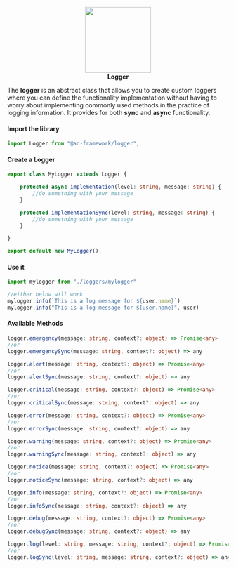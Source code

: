<p align="center">
<img width="150" src="https://ao-framework.github.io/website/ao.logo.svg"><br>
<b>Logger</b>
</p>

The **logger** is an abstract class that allows you to create custom loggers where you can define the functionality implementation without having to worry about implementing commonly used methods in the practice of logging information. It provides for both **sync** and **async** functionality. 

#### Import the library
```ts
import Logger from "@ao-framework/logger";
```

#### Create a Logger 
```ts
export class MyLogger extends Logger {

    protected async implementation(level: string, message: string) {
        //do something with your message
    }

    protected implementationSync(level: string, message: string) {
        //do something with your message
    }

}

export default new MyLogger();
```

#### Use it
```ts
import mylogger from "./loggers/mylogger"

//either below will work
mylogger.info(`This is a log message for ${user.name}`)
mylogger.info("This is a log message for ${user.name}", user)
```

#### Available Methods

```ts 
logger.emergency(message: string, context?: object) => Promise<any> 
//or
logger.emergencySync(message: string, context?: object) => any 
```
```ts 
logger.alert(message: string, context?: object) => Promise<any>
//or 
logger.alertSync(message: string, context?: object) => any 
```
```ts 
logger.critical(message: string, context?: object) => Promise<any> 
//or
logger.criticalSync(message: string, context?: object) => any
```
```ts 
logger.error(message: string, context?: object) => Promise<any> 
//or
logger.errorSync(message: string, context?: object) => any 
```
```ts 
logger.warning(message: string, context?: object) => Promise<any> 
//or
logger.warningSync(message: string, context?: object) => any 
```
```ts 
logger.notice(message: string, context?: object) => Promise<any> 
//or
logger.noticeSync(message: string, context?: object) => any 
```
```ts 
logger.info(message: string, context?: object) => Promise<any> 
//or
logger.infoSync(message: string, context?: object) => any 
```
```ts 
logger.debug(message: string, context?: object) => Promise<any> 
//or
logger.debugSync(message: string, context?: object) => any 
```
```ts 
logger.log(level: string, message: string, context?: object) => Promise<any> 
//or
logger.logSync(level: string, message: string, context?: object) => any 
```
